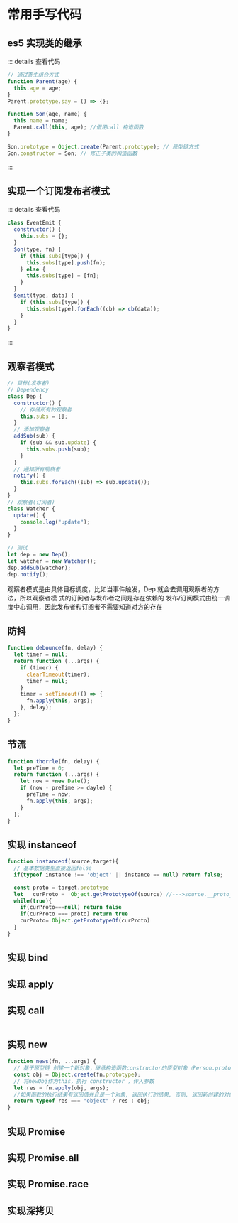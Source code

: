 # 常用手写代码

## es5 实现类的继承

::: details 查看代码

```js
// 通过寄生组合方式
function Parent(age) {
  this.age = age;
}
Parent.prototype.say = () => {};

function Son(age, name) {
  this.name = name;
  Parent.call(this, age); //借用call 构造函数
}

Son.prototype = Object.create(Parent.prototype); // 原型链方式
Son.constructor = Son; // 修正子类的构造函数
```

:::

## 实现一个订阅发布者模式

::: details 查看代码

```js
class EventEmit {
  constructor() {
    this.subs = {};
  }
  $on(type, fn) {
    if (this.subs[type]) {
      this.subs[type].push(fn);
    } else {
      this.subs[type] = [fn];
    }
  }
  $emit(type, data) {
    if (this.subs[type]) {
      this.subs[type].forEach((cb) => cb(data));
    }
  }
}
```

:::

## 观察者模式

```js
// 目标(发布者)
// Dependency
class Dep {
  constructor() {
    // 存储所有的观察者
    this.subs = [];
  }
  // 添加观察者
  addSub(sub) {
    if (sub && sub.update) {
      this.subs.push(sub);
    }
  }
  // 通知所有观察者
  notify() {
    this.subs.forEach((sub) => sub.update());
  }
}
// 观察者(订阅者)
class Watcher {
  update() {
    console.log("update");
  }
}

// 测试
let dep = new Dep();
let watcher = new Watcher();
dep.addSub(watcher);
dep.notify();
```

观察者模式是由具体目标调度，比如当事件触发，Dep 就会去调用观察者的方法，所以观察者模 式的订阅者与发布者之间是存在依赖的
发布/订阅模式由统一调度中心调用，因此发布者和订阅者不需要知道对方的存在

## 防抖

```js
function debounce(fn, delay) {
  let timer = null;
  return function (...args) {
    if (timer) {
      clearTimeout(timer);
      timer = null;
    }
    timer = setTimeout(() => {
      fn.apply(this, args);
    }, delay);
  };
}
```

## 节流

```js
function thorrle(fn, delay) {
  let preTime = 0;
  return function (...args) {
    let now = +new Date();
    if (now - preTime >= dayle) {
      preTime = now;
      fn.apply(this, args);
    }
  };
}
```

## 实现 instanceof

```js
function instanceof(source,target){
  // 基本数据类型直接返回false
  if(typeof instance !== 'object' || instance == null) return false;

  const proto = target.prototype
  let   curProto =  Object.getPrototypeOf(source) //--->source.__proto__
  while(true){
    if(curProto===null) return false
    if(curProto === proto) return true
    curProto= Object.getPrototypeOf(curProto)
  }
}
```

## 实现 bind

## 实现 apply

## 实现 call

```js

```

## 实现 new

```js
function news(fn, ...args) {
  // 基于原型链 创建一个新对象，继承构造函数constructor的原型对象（Person.prototype）上的属性
  const obj = Object.create(fn.prototype);
  // 将newObj作为this，执行 constructor ，传入参数
  let res = fn.apply(obj, args);
  //如果函数的执行结果有返回值并且是一个对象, 返回执行的结果, 否则, 返回新创建的对象地址
  return typeof res === "object" ? res : obj;
}
```

## 实现 Promise

## 实现 Promise.all

## 实现 Promise.race

## 实现深拷贝

##
